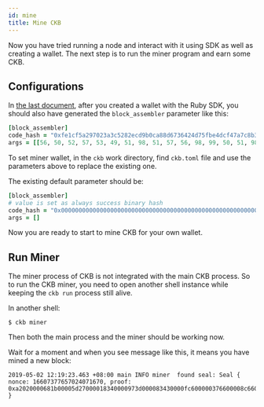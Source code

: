 ```yaml
---
id: mine
title: Mine CKB
---
```


Now you have tried running a node and interact with it using SDK as well as creating a wallet. The next step is to run the miner program and earn some CKB.


## Configurations

In [the last document](interact#create-wallet), after you created a wallet with the Ruby SDK, you should also have generated the `block_assembler` parameter like this:
```ruby
[block_assembler]
code_hash = "0xfe1cf5a297023a3c5282ecd9b0ca88d6736424d75fbe4dcf47a7c8b303e4d339"
args = [[56, 50, 52, 57, 53, 49, 51, 98, 51, 57, 56, 98, 99, 50, 51, 98, 98, 49, 50, 48, 99, 102, 102, 55, 99, 55, 97, 99, 51, 51, 54, 57, 102, 100, 50, 49, 52, 52, 54, 98, 55, 49, 57, 48, 97, 56, 98, 101, 52, 54, 98, 48, 97, 53, 53, 98, 57, 53, 52, 97, 52, 97, 97, 56]]
```

To set miner wallet, in the `ckb` work directory, find `ckb.toml` file and use the parameters above to replace the existing one.

The existing default parameter should be:
```ruby
[block_assembler]
# value is set as always success binary hash
code_hash = "0x0000000000000000000000000000000000000000000000000000000000000001"
args = []
```

Now you are ready to start to mine CKB for your own wallet.

## Run Miner

The miner process of CKB is not integrated with the main CKB process. So to run the CKB miner, you need to open another shell instance while keeping the `ckb run` process still alive. 

In another shell:
```shell
$ ckb miner
```

Then both the main process and the miner should be working now.

Wait for a moment and when you see message like this, it means you have mined a new block:
```shell
2019-05-02 12:19:23.463 +08:00 main INFO miner  found seal: Seal { nonce: 16607377657024071670, proof: 0xa2020000681b00005d27000018340000973d000083430000fc600000376600008c660000cc6800007970000015760000 }
```

